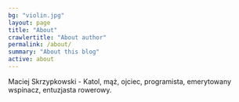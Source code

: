 ```yaml
---
bg: "violin.jpg"
layout: page
title: "About"
crawlertitle: "About author"
permalink: /about/
summary: "About this blog"
active: about
---
```


Maciej Skrzypkowski - Katol, mąż, ojciec, programista, emerytowany wspinacz, entuzjasta rowerowy.